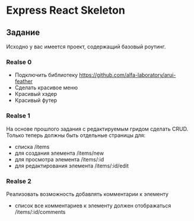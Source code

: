 # Express React Skeleton

## Задание

Исходно у вас имеется проект, содержащий базовый роутинг.

### Realse 0

- Подключить библиотеку https://github.com/alfa-laboratory/arui-feather
- Сделать красивое меню
- Красивый хэдер
- Красивый футер

### Realse 1
На основе прошлого задания с редактируемым гридом сделать CRUD.
Только теперь должны быть отдельные страницы для:
- списка /items
- для создания элемента /items/new
- для просмотра элемента /items/:id
- для редактирования элемента /items/:id/edit

### Realse 2
Реализовать возможность добавлять комментарии к элементу
- список все комментариев к элементу должен отображаться /items/:id/comments
